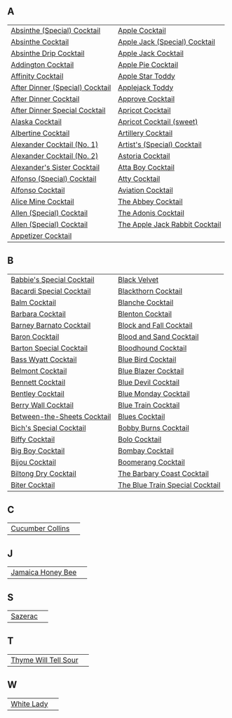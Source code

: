 ## A
|||
|-|-|
| [Absinthe (Special) Cocktail](recipes/absinthecocktailspecial.yaml) | [Apple Cocktail](recipes/apple.yaml) |
| [Absinthe Cocktail](recipes/absinthecocktail.yaml) | [Apple Jack (Special) Cocktail](recipes/applejackspecial.yaml) |
| [Absinthe Drip Cocktail](recipes/absinthedrinkcocktail.yaml) | [Apple Jack Cocktail](recipes/applejack.yaml) |
| [Addington Cocktail](recipes/addington.yaml) | [Apple Pie Cocktail](recipes/applepie.yaml) |
| [Affinity Cocktail](recipes/affinity.yaml) | [Apple Star Toddy](recipes/applestar.yaml) |
| [After Dinner (Special) Cocktail](recipes/afterdinnerspecial.yaml) | [Applejack Toddy](recipes/applejacktoddy.yaml) |
| [After Dinner Cocktail](recipes/afterdinner.yaml) | [Approve Cocktail](recipes/approve.yaml) |
| [After Dinner Special Cocktail](recipes/aftersupper.yaml) | [Apricot Cocktail](recipes/apricot.yaml) |
| [Alaska Cocktail](recipes/alaska.yaml) | [Apricot Cocktail (sweet)](recipes/apricotsweet.yaml) |
| [Albertine Cocktail](recipes/albertine.yaml) | [Artillery Cocktail](recipes/artillerycocktail.yaml) |
| [Alexander Cocktail (No. 1)](recipes/alexander.yaml) | [Artist's (Special) Cocktail](recipes/artistsspecial.yaml) |
| [Alexander Cocktail (No. 2)](recipes/alexander2.yaml) | [Astoria Cocktail](recipes/astoria.yaml) |
| [Alexander's Sister Cocktail](recipes/alexanderssister.yaml) | [Atta Boy Cocktail](recipes/attaboy.yaml) |
| [Alfonso (Special) Cocktail](recipes/alfonsospecial.yaml) | [Atty Cocktail](recipes/atty.yaml) |
| [Alfonso Cocktail](recipes/alfonso.yaml) | [Aviation Cocktail](recipes/aviation.yaml) |
| [Alice Mine Cocktail](recipes/alicemine.yaml) | [The Abbey Cocktail](recipes/abbeycocktail.yaml) |
| [Allen (Special) Cocktail](recipes/allenspecial.yaml) | [The Adonis Cocktail](recipes/adonis.yaml) |
| [Allen (Special) Cocktail](recipes/allies.yaml) | [The Apple Jack Rabbit Cocktail](recipes/applejackrabbit.yaml) |
| [Appetizer Cocktail](recipes/appetizer.yaml) | []() |
## B
|||
|-|-|
| [Babbie's Special Cocktail](recipes/babbiesspecial.yaml) | [Black Velvet](recipes/blackvelvet.yaml) |
| [Bacardi Special Cocktail](recipes/bacardispecial.yaml) | [Blackthorn Cocktail](recipes/blackthorn.yaml) |
| [Balm Cocktail](recipes/balm.yaml) | [Blanche Cocktail](recipes/blanche.yaml) |
| [Barbara Cocktail](recipes/barbara.yaml) | [Blenton Cocktail](recipes/blenton.yaml) |
| [Barney Barnato Cocktail](recipes/barneybarnato.yaml) | [Block and Fall Cocktail](recipes/blockandfall.yaml) |
| [Baron Cocktail](recipes/baron.yaml) | [Blood and Sand Cocktail](recipes/bloodandsand.yaml) |
| [Barton Special Cocktail](recipes/bartonspecial.yaml) | [Bloodhound Cocktail](recipes/bloodhound.yaml) |
| [Bass Wyatt Cocktail](recipes/basswyatt.yaml) | [Blue Bird Cocktail](recipes/bluebird.yaml) |
| [Belmont Cocktail](recipes/belmont.yaml) | [Blue Blazer Cocktail](recipes/blueblazer.yaml) |
| [Bennett Cocktail](recipes/bennett.yaml) | [Blue Devil Cocktail](recipes/bluedevil.yaml) |
| [Bentley Cocktail](recipes/bentley.yaml) | [Blue Monday Cocktail](recipes/bluemonday.yaml) |
| [Berry Wall Cocktail](recipes/berrywall.yaml) | [Blue Train Cocktail](recipes/bluetrain.yaml) |
| [Between-the-Sheets Cocktail](recipes/betweenthesheets.yaml) | [Blues Cocktail](recipes/blues.yaml) |
| [Bich's Special Cocktail](recipes/bichsspecial.yaml) | [Bobby Burns Cocktail](recipes/bobbyburns.yaml) |
| [Biffy Cocktail](recipes/biffy.yaml) | [Bolo Cocktail](recipes/bolo.yaml) |
| [Big Boy Cocktail](recipes/bigboy.yaml) | [Bombay Cocktail](recipes/bombay.yaml) |
| [Bijou Cocktail](recipes/bijou.yaml) | [Boomerang Cocktail](recipes/boomerang.yaml) |
| [Biltong Dry Cocktail](recipes/biltondry.yaml) | [The Barbary Coast Cocktail](recipes/barbarycoast.yaml) |
| [Biter Cocktail](recipes/biter.yaml) | [The Blue Train Special Cocktail](recipes/bluetrainspecial.yaml) |
## C
|||
|-|-|
| [Cucumber Collins](recipes/cucumbercollins.yaml) | []() |
## J
|||
|-|-|
| [Jamaica Honey Bee](recipes/jamaicahoneybee.yaml) | []() |
## S
|||
|-|-|
| [Sazerac](recipes/sazerac.yaml) | []() |
## T
|||
|-|-|
| [Thyme Will Tell Sour](recipes/thymewilltell.yaml) | []() |
## W
|||
|-|-|
| [White Lady](recipes/whitelady.yaml) | []() |
